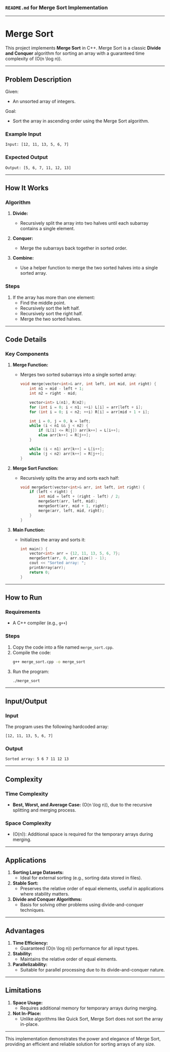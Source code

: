 ### `README.md` for Merge Sort Implementation

---

# **Merge Sort**

This project implements **Merge Sort** in C++. Merge Sort is a classic **Divide and Conquer** algorithm for sorting an array with a guaranteed time complexity of \(O(n \log n)\).

---

## **Problem Description**

Given:
- An unsorted array of integers.

Goal:
- Sort the array in ascending order using the Merge Sort algorithm.

### **Example Input**

```plaintext
Input: [12, 11, 13, 5, 6, 7]
```

### **Expected Output**

```plaintext
Output: [5, 6, 7, 11, 12, 13]
```

---

## **How It Works**

### **Algorithm**

1. **Divide:**
   - Recursively split the array into two halves until each subarray contains a single element.

2. **Conquer:**
   - Merge the subarrays back together in sorted order.

3. **Combine:**
   - Use a helper function to merge the two sorted halves into a single sorted array.

### **Steps**

1. If the array has more than one element:
   - Find the middle point.
   - Recursively sort the left half.
   - Recursively sort the right half.
   - Merge the two sorted halves.

---

## **Code Details**

### **Key Components**

1. **Merge Function:**
   - Merges two sorted subarrays into a single sorted array:
     ```cpp
     void merge(vector<int>& arr, int left, int mid, int right) {
         int n1 = mid - left + 1;
         int n2 = right - mid;

         vector<int> L(n1), R(n2);
         for (int i = 0; i < n1; ++i) L[i] = arr[left + i];
         for (int i = 0; i < n2; ++i) R[i] = arr[mid + 1 + i];

         int i = 0, j = 0, k = left;
         while (i < n1 && j < n2) {
             if (L[i] <= R[j]) arr[k++] = L[i++];
             else arr[k++] = R[j++];
         }

         while (i < n1) arr[k++] = L[i++];
         while (j < n2) arr[k++] = R[j++];
     }
     ```

2. **Merge Sort Function:**
   - Recursively splits the array and sorts each half:
     ```cpp
     void mergeSort(vector<int>& arr, int left, int right) {
         if (left < right) {
             int mid = left + (right - left) / 2;
             mergeSort(arr, left, mid);
             mergeSort(arr, mid + 1, right);
             merge(arr, left, mid, right);
         }
     }
     ```

3. **Main Function:**
   - Initializes the array and sorts it:
     ```cpp
     int main() {
         vector<int> arr = {12, 11, 13, 5, 6, 7};
         mergeSort(arr, 0, arr.size() - 1);
         cout << "Sorted array: ";
         printArray(arr);
         return 0;
     }
     ```

---

## **How to Run**

### **Requirements**
- A C++ compiler (e.g., `g++`)

### **Steps**
1. Copy the code into a file named `merge_sort.cpp`.
2. Compile the code:
   ```bash
   g++ merge_sort.cpp -o merge_sort
   ```
3. Run the program:
   ```bash
   ./merge_sort
   ```

---

## **Input/Output**

### **Input**
The program uses the following hardcoded array:
```plaintext
[12, 11, 13, 5, 6, 7]
```

### **Output**
```plaintext
Sorted array: 5 6 7 11 12 13
```

---

## **Complexity**

### **Time Complexity**
- **Best, Worst, and Average Case:** \(O(n \log n)\), due to the recursive splitting and merging process.

### **Space Complexity**
- \(O(n)\): Additional space is required for the temporary arrays during merging.

---

## **Applications**

1. **Sorting Large Datasets:**
   - Ideal for external sorting (e.g., sorting data stored in files).
2. **Stable Sort:**
   - Preserves the relative order of equal elements, useful in applications where stability matters.
3. **Divide and Conquer Algorithms:**
   - Basis for solving other problems using divide-and-conquer techniques.

---

## **Advantages**

1. **Time Efficiency:**
   - Guaranteed \(O(n \log n)\) performance for all input types.
2. **Stability:**
   - Maintains the relative order of equal elements.
3. **Parallelizability:**
   - Suitable for parallel processing due to its divide-and-conquer nature.

---

## **Limitations**

1. **Space Usage:**
   - Requires additional memory for temporary arrays during merging.
2. **Not In-Place:**
   - Unlike algorithms like Quick Sort, Merge Sort does not sort the array in-place.

---

This implementation demonstrates the power and elegance of Merge Sort, providing an efficient and reliable solution for sorting arrays of any size.
